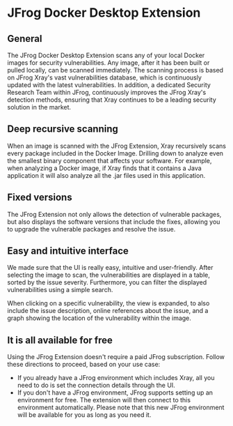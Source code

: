 # JFrog Docker Desktop Extension

## General

The JFrog Docker Desktop Extension scans any of your local Docker images for security vulnerabilities.
Any image, after it has been built or pulled locally, can be scanned immediately.
The scanning process is based on JFrog Xray's vast vulnerabilities database, which is continuously updated with the latest vulnerabilities.
In addition, a dedicated Security Research Team within JFrog, continuously improves the JFrog Xray's detection methods, ensuring that Xray continues to be a leading security solution in the market.

## Deep recursive scanning

When an image is scanned with the JFrog Extension, Xray recursively scans every package included in the Docker Image.
Drilling down to analyze even the smallest binary component that affects your software.
For example, when analyzing a Docker image, if Xray finds that it contains a Java application it will also analyze all the .jar files used in this application.

## Fixed versions

The JFrog Extension not only allows the detection of vulnerable packages, but also displays the software versions that include the fixes, allowing you to upgrade the vulnerable packages and resolve the issue.

## Easy and intuitive interface

We made sure that the UI is really easy, intuitive and user-friendly.
After selecting the image to scan, the vulnerabilities are displayed in a table, sorted by the issue severity.
Furthermore, you can filter the displayed vulnerabilities using a simple search.

When clicking on a specific vulnerability, the view is expanded, to also include the issue description, online references about the issue, and a graph showing the location of the vulnerability within the image.

## It is all available for free

Using the JFrog Extension doesn't require a paid JFrog subscription.
Follow these directions to proceed, based on your use case:
* If you already have a JFrog environment which includes Xray, all you need to do is set the connection details through the UI.
* If you don't have a JFrog environment, JFrog supports setting up an environment for free. The extension will then connect to this environment automatically. Please note that this new JFrog environment will be available for you as long as you need it.
